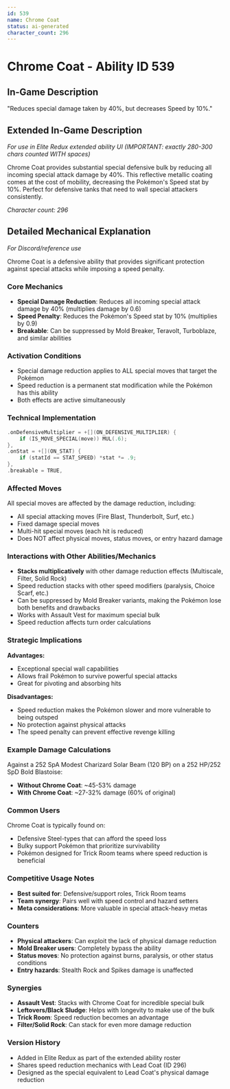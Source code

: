 ```yaml
---
id: 539
name: Chrome Coat
status: ai-generated
character_count: 296
---
```


# Chrome Coat - Ability ID 539

## In-Game Description
"Reduces special damage taken by 40%, but decreases Speed by 10%."

## Extended In-Game Description
*For use in Elite Redux extended ability UI (IMPORTANT: exactly 280-300 chars counted WITH spaces)*

Chrome Coat provides substantial special defensive bulk by reducing all incoming special attack damage by 40%. This reflective metallic coating comes at the cost of mobility, decreasing the Pokémon's Speed stat by 10%. Perfect for defensive tanks that need to wall special attackers consistently.

*Character count: 296*

## Detailed Mechanical Explanation
*For Discord/reference use*

Chrome Coat is a defensive ability that provides significant protection against special attacks while imposing a speed penalty.

### Core Mechanics
- **Special Damage Reduction**: Reduces all incoming special attack damage by 40% (multiplies damage by 0.6)
- **Speed Penalty**: Reduces the Pokémon's Speed stat by 10% (multiplies by 0.9)
- **Breakable**: Can be suppressed by Mold Breaker, Teravolt, Turboblaze, and similar abilities

### Activation Conditions
- Special damage reduction applies to ALL special moves that target the Pokémon
- Speed reduction is a permanent stat modification while the Pokémon has this ability
- Both effects are active simultaneously

### Technical Implementation
```cpp
.onDefensiveMultiplier = +[](ON_DEFENSIVE_MULTIPLIER) {
    if (IS_MOVE_SPECIAL(move)) MUL(.6);
},
.onStat = +[](ON_STAT) {
    if (statId == STAT_SPEED) *stat *= .9;
},
.breakable = TRUE,
```

### Affected Moves
All special moves are affected by the damage reduction, including:
- All special attacking moves (Fire Blast, Thunderbolt, Surf, etc.)
- Fixed damage special moves
- Multi-hit special moves (each hit is reduced)
- Does NOT affect physical moves, status moves, or entry hazard damage

### Interactions with Other Abilities/Mechanics
- **Stacks multiplicatively** with other damage reduction effects (Multiscale, Filter, Solid Rock)
- Speed reduction stacks with other speed modifiers (paralysis, Choice Scarf, etc.)
- Can be suppressed by Mold Breaker variants, making the Pokémon lose both benefits and drawbacks
- Works with Assault Vest for maximum special bulk
- Speed reduction affects turn order calculations

### Strategic Implications
**Advantages:**
- Exceptional special wall capabilities
- Allows frail Pokémon to survive powerful special attacks
- Great for pivoting and absorbing hits

**Disadvantages:**
- Speed reduction makes the Pokémon slower and more vulnerable to being outsped
- No protection against physical attacks
- The speed penalty can prevent effective revenge killing

### Example Damage Calculations
Against a 252 SpA Modest Charizard Solar Beam (120 BP) on a 252 HP/252 SpD Bold Blastoise:
- **Without Chrome Coat**: ~45-53% damage
- **With Chrome Coat**: ~27-32% damage (60% of original)

### Common Users
Chrome Coat is typically found on:
- Defensive Steel-types that can afford the speed loss
- Bulky support Pokémon that prioritize survivability
- Pokémon designed for Trick Room teams where speed reduction is beneficial

### Competitive Usage Notes
- **Best suited for**: Defensive/support roles, Trick Room teams
- **Team synergy**: Pairs well with speed control and hazard setters
- **Meta considerations**: More valuable in special attack-heavy metas

### Counters
- **Physical attackers**: Can exploit the lack of physical damage reduction
- **Mold Breaker users**: Completely bypass the ability
- **Status moves**: No protection against burns, paralysis, or other status conditions
- **Entry hazards**: Stealth Rock and Spikes damage is unaffected

### Synergies
- **Assault Vest**: Stacks with Chrome Coat for incredible special bulk
- **Leftovers/Black Sludge**: Helps with longevity to make use of the bulk
- **Trick Room**: Speed reduction becomes an advantage
- **Filter/Solid Rock**: Can stack for even more damage reduction

### Version History
- Added in Elite Redux as part of the extended ability roster
- Shares speed reduction mechanics with Lead Coat (ID 296)
- Designed as the special equivalent to Lead Coat's physical damage reduction